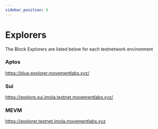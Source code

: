 ```yaml
---
sidebar_position: 6
---
```


# Explorers

The Block Explorers are listed below for each testnetwork environment


### Aptos  

https://blue.explorer.movementlabs.xyz/


### Sui

https://explore.sui.imola.testnet.movementlabs.xyz/



### MEVM 

https://explorer.testnet.imola.movementlabs.xyz



